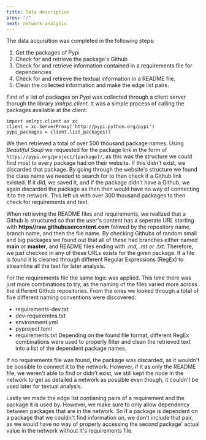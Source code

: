 ```yaml
---
title: Data description
prev: "/"
next: network-analysis
---
```


The data acquisition was completed in the following steps:
1. Get the packages of Pypi
2. Check for and retrieve the package's Github
3. Check for and retrieve information contained in a requirements file for dependencies
4. Check for and retireve the textual information in a README file.
5. Clean the collected information and make the edge list pairs.

First of a list of packages on Pypi was collected through a client server thorugh the library _xmlrpc.client_. It was a simple process of calling the packages available at the client:
```
import xmlrpc.client as xc
client = xc.ServerProxy('http://pypi.python.org/pypi')
pypi_packages = client.list_packages()
```
We then retrieved a total of over 500 thousand package names. Using _Beautiful Soup_ we requested for the package link in the form of ```https://pypi.org/project/{package}/```, as this was the structure we could find most to every package had on their website. If this didn't exist, we discarded that package. By going through the website's structure we found the class name we needed to search for to then check if a Github link existed. If it did, we saved it, and if the package didn't have a Github, we again discarded the package as then then would have no way of connecting it to the network. This left us with over 300 thousand packages to then check for requirements and text.

When retrieving the README files and requirements, we realized that a Github is structured so that the user's content has a seperate URL starting with **https//raw.githubusercontent.com** follwed by the repository name, branch name, and then the file name. By checking Githubs of random small and big packages we found out that all of these had branches either named **main** or **master**, and README files ending with _.md, .rst or .txt_. Therefore, we just checked in any of these URLs exists for the given package. If a file is found it is cleaned through different Regular Expressions (RegEx) to streamline all the text for later analysis.

For the requirements file the same logic was applied. This time there was just more combinations to try, as the naming of the files varied more across the different Github repositories. From the ones we looked through a total of five different naming conventions were discovered:
* requirements-dev.txt
* dev-requiremtns.txt
* environment.yml
* pyproject.toml
* requirements.txt
Depending on the found file format, different RegEx combinations were used to properly filter and clean the retrieved text into a list of the dependent package names.

If no requirements file was found, the package was discarded, as it wouldn't be possible to connect it to the network. However, if it as only the README file, we weren't able to find or didn't exist, we still kept the node in the network to get as detailed a network as possible even though, it couldn't be used later for textual analysis.

Lastly we made the edge list contianing pairs of a requirement and the package it is used by. However, we make sure to only allow dependency between packages that are in the network. So if a package is dependent on a package that we couldn't find information on, we don't include that pair, as we would have no way of properly accessing the second package' actual value in the network without it's requirements file.